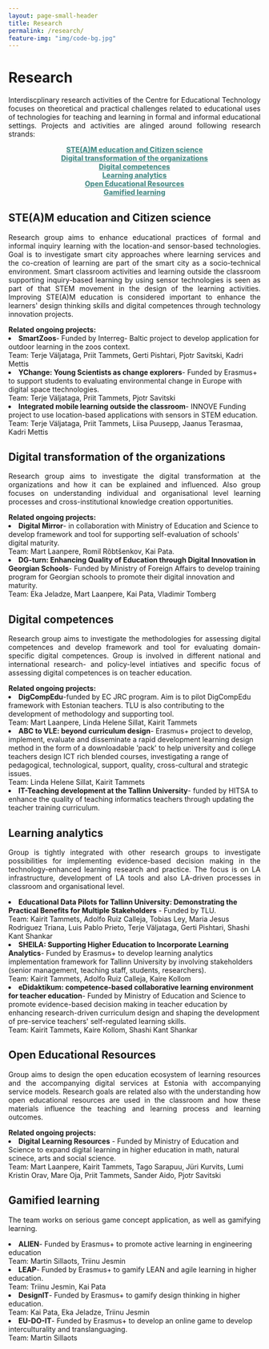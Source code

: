 ```yaml
---
layout: page-small-header
title: Research
permalink: /research/
feature-img: "img/code-bg.jpg"
---
```

<!--Title + introduction-->
<div class="container">
    <div class="row">
         <div class="col col-md-10 offset-md-1">
            <h1 class="text-center mt-3">Research</h1>
             <div class="divider-center mt-2 mb-2">
                <div class="divider-line-1"></div>
                <div class="divider-line-2"></div>
            </div>
        <p style="text-align: justify;" id="p">Interdiscplinary research activities of the Centre for Educational Technology focuses on theoretical and practical challenges related to educational uses of technologies for teaching and learning in formal and informal educational settings. Projects and activities are alinged around following research strands:</p>
<div>

<!--Navigation menu of research topics-->
<div class="research_nav" class="row" style="height: initial;margin-bottom: 30px;" >
    <div class="col col-12 col-md-6 col-lg-2 mt-3" style="height: initial;text-align: center;font-weight: 800;" onclick="showElement(1)">
        <a href="#steam_research" style="color: #4b8d89;" class="research-link link-1" >STE(A)M education and Citizen science</a>
    </div>
    <div class="col col-12 col-md-6 col-lg-2 mt-3" style="height: initial;text-align: center;font-weight: 800;" onclick="showElement(2)" >
        <a href="#digitaltransform_research" style="color: #4b8d89;" class="research-link link-2" >Digital transformation of the organizations</a></div>
    <div class="col col-12 col-md-6 col-lg-2 mt-3" style="height: initial;text-align: center;font-weight: 800;" onclick="showElement(3)">
        <a href="#digitalcomp_research" style="color: #4b8d89;" class="research-link link-3">Digital competences</a>
    </div>
    <div class="col col-12 col-md-6 col-lg-2 mt-3" style="height: initial;text-align: center;font-weight: 800;" onclick="showElement(4)">
        <a href="#learning_research" style="color: #4b8d89;" class="research-link link-4">Learning analytics</a>
    </div>
    <div class="col col-12 col-md-6 col-lg-2 mt-3" style="height: initial;text-align: center;font-weight: 800;" onclick="showElement(5)">
        <a href="#education_research" style="color: #4b8d89;" class="research-link link-5">Open Educational Resources</a>
    </div>
    <div class="col col-12 col-md-6 col-lg-2 mt-3" style="height: initial;text-align: center;font-weight: 800;" onclick="showElement(6)">
        <a href="#game_research" style="color: #4b8d89;" class="research-link link-6">Gamified learning</a>
    </div>
</div>

<!--Navigation function-->
<script>
  function showElement(id){
    hideElements();
    makeLinkActive(id);
    var id = "p"+id;
    var elem = document.getElementById(id);
    if(elem!==null){
      elem.style.display = 'block';
    }
    
  }
  function hideElements(){
    var elems = document.getElementsByClassName('research-elem');

    for (var i = 0; i < elems.length; i ++) {
        elems[i].style.display = 'none';
    }
  }

  function makeLinkActive(topicId){ 

    var elems = document.getElementsByClassName('research-link active');
    for (var i = 0; i < elems.length; i ++) {
        elems[i].classList.remove("active");
    }

    elems = document.getElementsByClassName('research-link link-'+topicId); 
    for (var i = 0; i < elems.length; i ++) {
        elems[i].classList.add("active");
    }
     
  }

</script>

<!--Short descriptsions about research topics-->
<!--STE(A)M education and Citizen science-->
<div id="p1" class="research-elem">
<h2 class="mt-5">STE(A)M education and Citizen science</h2>
<p style="text-align: justify;">Research group aims to enhance educational practices of formal and informal inquiry learning with the location-and sensor-based technologies. Goal is to investigate smart city approaches where learning services and the co-creation of learning are part of the smart city as a socio-technical environment. Smart classroom activities and learning outside the classroom supporting inquiry-based learning by using sensor technologies is seen as part of that STEM movement in the design of the learning activities. Improving STE(A)M education is considered important to enhance the learners' design thinking skills and digital competences through technology innovation projects.</p>
    <strong>Related ongoing projects:</strong>
    <li>
        <strong>SmartZoos</strong>-  Funded by Interreg- Baltic project to develop application for outdoor learning in the zoos context.<br>Team: Terje Väljataga, Priit Tammets, Gerti Pishtari, Pjotr Savitski, Kadri Mettis
    </li>
    <li>
        <strong>YChange: Young Scientists as change explorers</strong>- Funded by Erasmus+ to support students to evaluating environmental change in Europe with digital space ttechnologies.<br>Team: Terje Väljataga, Priit Tammets, Pjotr Savitski 
    </li>
    <li>
        <strong>Integrated  mobile learning outside the classroom</strong>- INNOVE Funding project to use location-based applications with sensors in STEM education.<br>Team: Terje Väljataga, Priit Tammets, Liisa Puusepp, Jaanus Terasmaa, Kadri Mettis
    </li>
</div>

<!--Digital transformation of the organizations-->
<div id="p2" class="research-elem">
<h2 id="digitaltransform_research" class="mt-5">Digital transformation of the organizations</h2>
<p style="text-align: justify;">Research group aims to investigate the digital transformation at the organizations and how it can be explained and influenced. Also group focuses on understanding individual and organisational level learning processes and cross-institutional knowledge creation opportunities.</p>
    <strong>Related ongoing projects:</strong>
    <li>
        <strong>Digital Mirror</strong>- in collaboration with Ministry of Education and Science to develop framework and tool for supporting self-evaluation of schools' digital maturity. <br>Team: Mart Laanpere, Romil Rõbtšenkov, Kai Pata.
    </li>
    <li>
        <strong>DG-turn: Enhancing Quality of Education through Digital Innovation in Georgian Schools</strong>- Funded by Ministry of Foreign Affairs to develop training program for Georgian schools to promote their digital innovation and maturity. <br> Team: Eka Jeladze, Mart Laanpere, Kai Pata, Vladimir Tomberg
    </li>
</div>

<!--Digital competences-->
<div id="p3" class="research-elem">
<h2 id="digitalcomp_research" class="mt-5">Digital competences</h2>
<p style="text-align: justify;">Research group aims to investigate the methodologies for assessing digital competences and develop framework and tool for evaluating domain-specific digital competences. Group is involved in different national and international research- and policy-level intiatives and specific focus of assessing digital competences is on teacher education.</p>
<strong>Related ongoing projects:</strong>
    <li>
        <strong>DigCompEdu</strong>-funded by EC JRC program. Aim is to pilot DigCompEdu framework with Estonian teachers. TLU is also contributing to the development of methodology and supporting tool. <br>Team: Mart Laanpere, Linda Helene Sillat, Kairit Tammets
    </li>
    <li>
        <strong>ABC to VLE: beyond curriculum design</strong>- Erasmus+ project to develop, implement, evaluate and disseminate a rapid development learning design method in the form of a downloadable 'pack' to help university and college teachers design ICT rich blended courses, investigating a range of pedagogical, technological, support, quality, cross-cultural and strategic issues.<br> Team: Linda Helene Sillat, Kairit Tammets
    </li>
    <li>
        <strong>IT-Teaching development at the Tallinn University</strong>- funded by HITSA to enhance the quality of teaching informatics teachers through updating the teacher training curriculum.
    </li>
</div>

<!--Learning analytics-->
<div id="p4" class="research-elem">
<h2 id="learning_research" class="mt-5">Learning analytics</h2> 
<p style="text-align: justify;">Group is tightly integrated with other research groups to investigate possibilities for implementing evidence-based decision making in the technology-enhanced learning research and practice. The focus is on LA infrastructure, development of LA tools and also LA-driven processes in classroom and organisational level.
</p>
    <li>
        <strong>Educational Data Pilots for Tallinn University: Demonstrating the Practical Benefits for Multiple Stakeholders</strong> - Funded by TLU. <br> Team: Kairit Tammets, Adolfo Ruiz Calleja, Tobias Ley, Maria Jesus Rodriguez Triana, Luis Pablo Prieto, Terje Väljataga, Gerti Pishtari, Shashi Kant Shankar
    </li>
    <li>
        <strong>SHEILA: Supporting Higher Education to Incorporate Learning Analytics</strong>- Funded by Erasmus+ to develop learning analytics implementation framework for Tallinn University by involving stakeholders (senior management, teaching staff, students, researchers). <br>Team: Kairit Tammets, Adolfo Ruiz Calleja, Kaire Kollom
    </li>
    <li>
        <strong>eDidaktikum: competence-based collaborative learning environment for teacher education</strong>- Funded by Ministry of Education and Science to promote evidence-based decision making in teacher education by enhancing research-driven curriculum design and shaping the development of pre-service teachers' self-regulated learning skills.<br> Team: Kairit Tammets, Kaire Kollom, Shashi Kant Shankar
    </li>
</div>

<!--Open Educational Resources-->
<div id="p5" class="research-elem">
<h2 id="education_research" class="mt-5">Open Educational Resources</h2>
<p style="text-align: justify;">Group aims to design the open education ecosystem of learning resources and the accompanying digital services at Estonia with accompanying service models. Research goals are related also with the understanding how open educational resources are used in the classroom and how these materials influence the teaching and learning process and learning outcomes.</p>
    <strong>Related ongoing projects:</strong>
    <li>
        <strong>Digital Learning Resources</strong> - Funded by Ministry of Education and Science to expand digital learning in higher education in math, natural scinece, arts and social science.<br>Team: Mart Laanpere, Kairit Tammets, Tago Sarapuu, Jüri Kurvits, Lumi Kristin Orav, Mare Oja, Priit Tammets, Sander Aido, Pjotr Savitski
    </li> 
</div>

<!--Gamified learning -->
<div id="p6" class="research-elem">
<h2 id="game_research" class="mt-5">Gamified learning</h2>
<p style="text-align: justify;">The team works on serious game concept application, as well as gamifying learning.</p>
    <li>
        <strong>ALIEN</strong>- Funded by Erasmus+ to promote active learning in engineering education
        <br>Team: Martin Sillaots, Triinu Jesmin
    </li>
    <li>
        <strong>LEAP</strong>- Funded by Erasmus+ to gamify LEAN and agile learning in higher education. <br> Team: Triinu Jesmin, Kai Pata
    </li>
    <li>
        <strong>DesignIT</strong>- Funded by Erasmus+ to gamify design thinking in higher education. <br>Team: Kai Pata, Eka Jeladze, Triinu Jesmin
    </li>
    <li>
        <strong>EU-DO-IT</strong>- Funded by Erasmus+ to develop an online game to develop interculturality and translanguaging.<br> Team: Martin Sillaots
    </li>
</div>

<script>
showElement(1);
</script>

